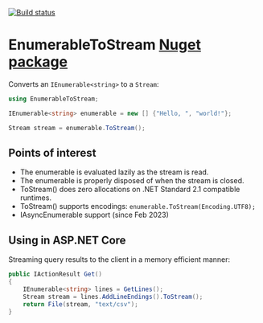 [![Build status](https://ci.appveyor.com/api/projects/status/q4c8f61tjwgv7cwu?svg=true)](https://ci.appveyor.com/project/morpher/enumerabletostream)

# EnumerableToStream [Nuget package][nuget]

Converts an ```IEnumerable<string>``` to a ```Stream```:

```csharp
using EnumerableToStream;

IEnumerable<string> enumerable = new [] {"Hello, ", "world!"};

Stream stream = enumerable.ToStream();
```

## Points of interest

* The enumerable is evaluated lazily as the stream is read.
* The enumerable is properly disposed of when the stream is closed.
* ToStream() does zero allocations on .NET Standard 2.1 compatible runtimes.
* ToStream() supports encodings: ```enumerable.ToStream(Encoding.UTF8);```
* IAsyncEnumerable support (since Feb 2023)

[nuget]: https://www.nuget.org/packages/EnumerableToStream/

## Using in ASP.NET Core

Streaming query results to the client in a memory efficient manner:

```csharp
public IActionResult Get()
{
    IEnumerable<string> lines = GetLines();
    Stream stream = lines.AddLineEndings().ToStream();
    return File(stream, "text/csv");
}
```
